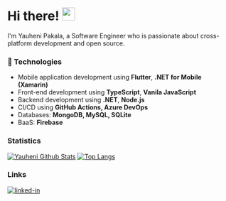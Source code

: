 # Hi there! <img src="https://media.giphy.com/media/hvRJCLFzcasrR4ia7z/giphy.gif" width="29px" height="29px">

I'm Yauheni Pakala, a Software Engineer who is passionate about cross-platform development and open source.

### 🚀 Technologies

- Mobile application development using **Flutter**, **.NET for Mobile (Xamarin)**
- Front-end development using **TypeScript**, **Vanila JavaScript**
- Backend development using **.NET**, **Node.js**
- CI/CD using **GitHub Actions, Azure DevOps**
- Databases: **MongoDB, MySQL, SQLite**
- BaaS: **Firebase**

### Statistics

[![Yauheni Github Stats](https://github-readme-stats-wcoder.vercel.app/api?username=wcoder&show_icons=true&theme=transparent&count_private=true&invalidatecache=1&line_height=24&title_color=0969da&text_color=59636e)](https://github.com/wcoder)
[![Top Langs](https://github-readme-stats-wcoder.vercel.app/api/top-langs/?username=wcoder&layout=compact&langs_count=8&theme=transparent&size_weight=0.7&count_weight=0.3&title_color=0969da&text_color=59636e&hide=roff,smarty,hack,html,css,js,scss,powershell,batchfile)](https://github.com/wcoder?tab=repositories&sort=stargazers)

### Links

[![linked-in](https://img.shields.io/badge/Linked_In-0077B5?style=for-the-badge&logo=LinkedIn&logoColor=white)](https://www.linkedin.com/in/yauhenipakala/)

